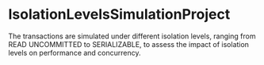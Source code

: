 # IsolationLevelsSimulationProject

The transactions are simulated under different isolation levels, ranging from READ UNCOMMITTED to SERIALIZABLE, to assess the impact of isolation levels on performance and concurrency.
